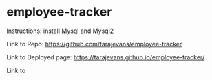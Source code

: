 # employee-tracker

Instructions: install Mysql and Mysql2

Link to Repo: https://github.com/tarajevans/employee-tracker

Link to Deployed page: https://tarajevans.github.io/employee-tracker/

Link to
